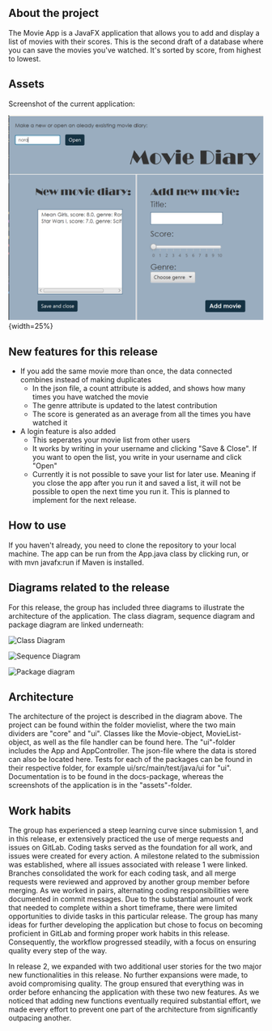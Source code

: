 ## About the project

The Movie App is a JavaFX application that allows you to add and display a list of movies with their scores. This is the second draft of a database where you can save the movies you've watched. It's sorted by score, from highest to lowest.

## Assets

Screenshot of the current application:

![release2](assets/release2/release2.png "Picture"){width=25%}

## New features for this release

- If you add the same movie more than once, the data connected combines instead of making duplicates
    - In the json file, a count attribute is added, and shows how many times you have watched the movie
    - The genre attribute is updated to the latest contribution
    - The score is generated as an average from all the times you have watched it
- A login feature is also added
    - This seperates your movie list from other users
    - It works by writing in your username and clicking "Save & Close". If you want to open the list, you write in your username and click "Open"
    - Currently it is not possible to save your list for later use. Meaning if you close the app after you run it and saved a list, it will not be possible to open the next time you run it. This is planned to implement for the next release.

## How to use

If you haven't already, you need to clone the repository to your local machine. The app can be run from the App.java class by clicking run, or with mvn javafx:run if Maven is installed.

## Diagrams related to the release

For this release, the group has included three diagrams to illustrate the architecture of the application. The class diagram, sequence diagram and package diagram are linked underneath:

![Class Diagram](http://your-plantuml-server-url.com/plantuml/svg/ZLJRRjim37ttL-ZHsPOVC8QXMRfs3xqCY7z0iLY7g2ovafpTi7-VH4cnrIP0ys1OXuU7XnITA-kuSTCWsLPoQzaryjxmeRBFg4RktzZE_PR0h3FO1Tuo0YyJg0xkmLhUmqPYhmPGZdN-0QQgEfAyrqS4zhTYQzQYaz1uIOEgPm7PTTfuHEXfxwi4v1QKAJbRFIdNCFJA5Vl8ZXe5i-0U-01rfAsME4dMKR48aFAR32x4zJHAxBY3ck1KkaybNc5HXS3akiyr2GmsFKAcFVAl6CCTMXT7GKVRi81yfiENa4q4dnx3TM6Ji9gUoqeFqx07y_YqJ4bsXroprH69qRtM4hXYtG6wvsNptkniSxtMwUwQA6HpAvjnt6hbZ9OIJ6Z7_zRi2ILyvqfuh9cxJGXBf9EZ1IN7PY0F81o2PGhJ652XGoxn3vJuWSfiXFZgLBtf76hrxUZNi21rlclJmYztWo25BHNoW5jDLK_rBvIdEEcKCjCe_2nFsMSOqUhseD72HQi6yiA6XixaFuwWteudndRyc4TtPl_oZUHxwwrM3RlrpyL5_k3ka3z2WjCQ_ZIuwAxLDvuxp-fJobYnz-Ui4dM-VGDSp0CqUg24qtVxBdQvoxdb3yibIrij_RkjofM-pAkkG0d_D_WV "Class Diagram")

![Sequence Diagram](http://your-plantuml-server-url.com/plantuml/svg/ZP71Ri8m38RlUGeVXpJs01mGY5sG1ZjKF83dU9MtDEaIXuaz_LAAHe4YxP8uzl_zJfn5KeoQ6mSLVsNsnF0iM4TiJFeKtsA9eDA3OqWQXJhfi7A2DfmIrhnqKlk6lGALXQCnI1eYx5A92w52qc8fhuBN69oxIc_2NlX5ajvcZUbCO3eVi3DOMWjR_kubiFPjLdEkT-fZPGQhoAWyqBw-VJ2fwG_JAzkXv8JQST-r5nLqyiENq8F7XXyXKOXbOwMdoNzwdUr6-tMZwHzzGMc0uz3-D7U14UNeTGh15gfCL3xsFJjtC6R1tfRV_mK0 "Sequence Diagram")

![Package diagram](http://your-plantuml-server-url.com/plantuml/svg/RP1H3eCW38QVrrFq11nXyGYxGeD8q046mPWitdsjMmQQySRNZ_wbtP8fvUAV-20zaJNOExA9F82EVex1X8mw9eClkCrVnSVL6INqoiOb1jW1ge5AtTjYqzRodTl-TAaVkhs8nR66VCvXnSdRgesqqh39e9KD6t-DoLvZk9k4VEmp4_kYDQF_uSSE03eJUjxX6m00 "Package diagram")

## Architecture

The architecture of the project is described in the diagram above. The project can be found within the folder movielist, where the two main dividers are "core" and "ui". Classes like the Movie-object, MovieList-object, as well as the file handler can be found here. The "ui"-folder includes the App and AppController. The json-file where the data is stored can also be located here. Tests for each of the packages can be found in their respective folder, for example ui/src/main/test/java/ui for "ui". Documentation is to be found in the docs-package, whereas the screenshots of the application is in the "assets"-folder.

## Work habits

The group has experienced a steep learning curve since submission 1, and in this release, er extensively practiced the use of merge requests and issues on GitLab. Coding tasks served as the foundation for all work, and issues were created for every action. A milestone related to the submission was established, where all issues associated with release 1 were linked. Branches consolidated the work for each coding task, and all merge requests were reviewed and approved by another group member before merging. As we worked in pairs, alternating coding responsibilities were documented in commit messages. Due to the substantial amount of work that needed to complete within a short timeframe, there were limited opportunities to divide tasks in this particular release. The group has many ideas for further developing the application but chose to focus on becoming proficient in GitLab and forming proper work habits in this release. Consequently, the workflow progressed steadily, with a focus on ensuring quality every step of the way.

In release 2, we expanded with two additional user stories for the two major new functionalities in this release. No further expansions were made, to avoid compromising quality. The group ensured that everything was in order before enhancing the application with these two new features. As we noticed that adding new functions eventually required substantial effort, we made every effort to prevent one part of the architecture from significantly outpacing another.